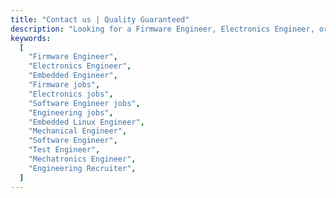 ```yaml
---
title: "Contact us | Quality Guaranteed"
description: "Looking for a Firmware Engineer, Electronics Engineer, or Embedded Engineer?  We can help you find the best engineers for your business fast!. "
keywords:
  [
    "Firmware Engineer",
    "Electronics Engineer",
    "Embedded Engineer",
    "Firmware jobs",
    "Electronics jobs",
    "Software Engineer jobs",
    "Engineering jobs",
    "Embedded Linux Engineer",
    "Mechanical Engineer",
    "Software Engineer",
    "Test Engineer",
    "Mechatronics Engineer",
    "Engineering Recruiter",
  ]
---
```

